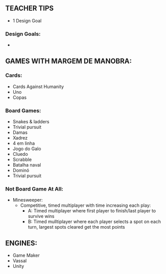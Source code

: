 ## TEACHER TIPS
- 1 Design Goal

### Design Goals:
- 

## GAMES WITH MARGEM DE MANOBRA:
### Cards:
- Cards Against Humanity
- Uno
- Copas

### Board Games:
- Snakes & ladders
- Trivial pursuit
- Damas
- Xadrez
- 4 em linha
- Jogo do Galo
- Cluedo
- Scrabble
- Batalha naval
- Dominó
- Trivial pursuit

### Not Board Game At All:
- Minesweeper:
	- Competitive, timed multiplayer with time increasing each play:
		- A: Timed multiplayer where first player to finish/last player to survive wins
		- B: Timed mulltiplayer where each player selects a spot on each turn, largest spots cleared get the most points

## ENGINES:
- Game Maker
- Vassal
- Unity